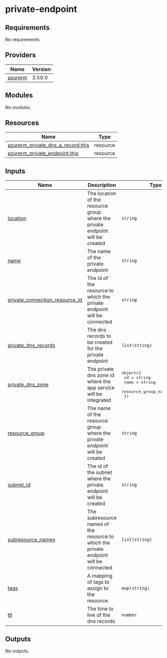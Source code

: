 # private-endpoint

<!-- BEGINNING OF PRE-COMMIT-TERRAFORM DOCS HOOK -->
## Requirements

No requirements.

## Providers

| Name | Version |
|------|---------|
| <a name="provider_azurerm"></a> [azurerm](#provider\_azurerm) | 3.59.0 |

## Modules

No modules.

## Resources

| Name | Type |
|------|------|
| [azurerm_private_dns_a_record.this](https://registry.terraform.io/providers/hashicorp/azurerm/latest/docs/resources/private_dns_a_record) | resource |
| [azurerm_private_endpoint.this](https://registry.terraform.io/providers/hashicorp/azurerm/latest/docs/resources/private_endpoint) | resource |

## Inputs

| Name | Description | Type | Default | Required |
|------|-------------|------|---------|:--------:|
| <a name="input_location"></a> [location](#input\_location) | The location of the resource group where the private endpoint will be created | `string` | n/a | yes |
| <a name="input_name"></a> [name](#input\_name) | The name of the private endpoint | `string` | n/a | yes |
| <a name="input_private_connection_resource_id"></a> [private\_connection\_resource\_id](#input\_private\_connection\_resource\_id) | The id of the resource to which the private endpoint will be connected | `string` | n/a | yes |
| <a name="input_private_dns_records"></a> [private\_dns\_records](#input\_private\_dns\_records) | The dns records to be created for the private endpoint | `list(string)` | `[]` | no |
| <a name="input_private_dns_zone"></a> [private\_dns\_zone](#input\_private\_dns\_zone) | The private dns zone id where the app service will be integrated | <pre>object({<br>    id                  = string<br>    name                = string<br>    resource_group_name = string<br>  })</pre> | n/a | yes |
| <a name="input_resource_group"></a> [resource\_group](#input\_resource\_group) | The name of the resource group where the private endpoint will be created | `string` | n/a | yes |
| <a name="input_subnet_id"></a> [subnet\_id](#input\_subnet\_id) | The id of the subnet where the private endpoint will be created | `string` | n/a | yes |
| <a name="input_subresource_names"></a> [subresource\_names](#input\_subresource\_names) | The subresource names of the resource to which the private endpoint will be connected | `list(string)` | n/a | yes |
| <a name="input_tags"></a> [tags](#input\_tags) | A mapping of tags to assign to the resource. | `map(string)` | `{}` | no |
| <a name="input_ttl"></a> [ttl](#input\_ttl) | The time to live of the dns records | `number` | `300` | no |

## Outputs

No outputs.
<!-- END OF PRE-COMMIT-TERRAFORM DOCS HOOK -->
